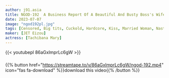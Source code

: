 ```yaml
---
author: j91.asia
title: NGOD-192  A Business Report Of A Beautiful And Busty Boss's Wife Who Takes Care Of Her Husband During Recuperation And A Secret Kiss Affair With Her Boss. Mary Tachibana
date: 2023-07-07
image: "ngod192pl.jpg"
tags: [Censored, Big tits, Cuckold, Hardcore, Kiss, Married Woman, Nasty, Solowork]
maker: [JET Eizou]
actress: [Tachibana Mary]
---
```



{{< youtubepl 86aGxlmprLc6gW >}}
###

{{% button href="https://streamtape.to/v/86aGxlmprLc6gW/ngod-192.mp4" icon="fas fa-download" %}}download this video{{% /button %}}

